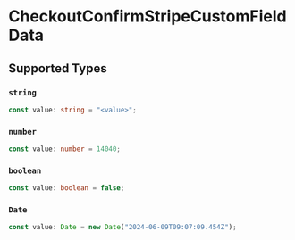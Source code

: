 # CheckoutConfirmStripeCustomFieldData


## Supported Types

### `string`

```typescript
const value: string = "<value>";
```

### `number`

```typescript
const value: number = 14040;
```

### `boolean`

```typescript
const value: boolean = false;
```

### `Date`

```typescript
const value: Date = new Date("2024-06-09T09:07:09.454Z");
```


